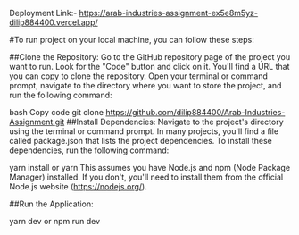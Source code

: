 Deployment Link:- https://arab-industries-assignment-ex5e8m5yz-dilip884400.vercel.app/

#To run project on your local machine, you can follow these steps:

##Clone the Repository: Go to the GitHub repository page of the project you want to run. Look for the "Code" button and click on it. You'll find a URL that you can copy to clone the repository. Open your terminal or command prompt, navigate to the directory where you want to store the project, and run the following command:

bash
Copy code
git clone https://github.com/dilip884400/Arab-Industries-Assignment.git
##Install Dependencies: Navigate to the project's directory using the terminal or command prompt. In many projects, you'll find a file called package.json that lists the project dependencies. To install these dependencies, run the following command:

yarn install or yarn
This assumes you have Node.js and npm (Node Package Manager) installed. If you don't, you'll need to install them from the official Node.js website (https://nodejs.org/).

##Run the Application:

yarn dev or npm run dev